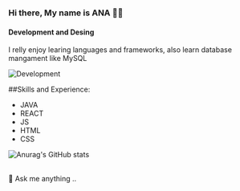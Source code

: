 ### Hi there, My name is ANA 🫳🏻
#### Development and Desing
I relly enjoy learing languages and frameworks, also learn database mangament like MySQL 

![Development](https://github.githubassets.com/assets/thumbnail-31b2a20df6fc.png)

##Skills and Experience:
- JAVA 
- REACT
- JS 
- HTML 
- CSS 


![Anurag's GitHub stats](https://github-readme-stats.vercel.app/api?username=anaDevlol&theme=ayu-mirage&show_icons=true)

</br>   💬 Ask me anything ..

<!--
**anaDevlol/AnaDevlol** is a ✨ _special_ ✨ repository because its `README.md` (this file) appears on your GitHub profile.

Here are some ideas to get you started:

- 🔭 I’m currently working on ...
- 🌱 I’m currently learning ...
- 👯 I’m looking to collaborate on ...
- 🤔 I’m looking for help with ...
- 💬 Ask me about ...
- 📫 How to reach me: ...
- 😄 Pronouns: ...
- ⚡ Fun fact: ...🦧
-->
